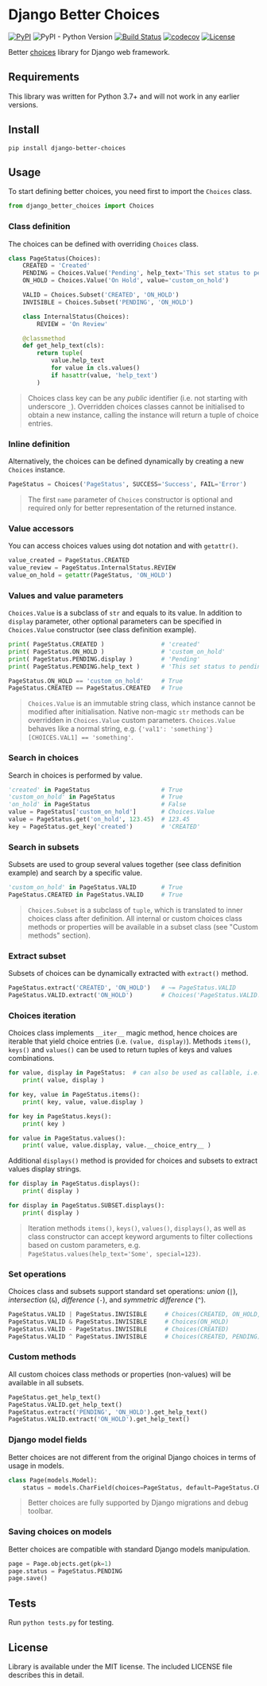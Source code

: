 # Django Better Choices

[![PyPI](https://img.shields.io/pypi/v/django-better-choices)](https://pypi.org/project/django-better-choices)
![PyPI - Python Version](https://img.shields.io/pypi/pyversions/django-better-choices)
[![Build Status](https://img.shields.io/github/workflow/status/lokhman/django-better-choices/CI/master)](https://github.com/lokhman/django-better-choices/actions?query=workflow%3ACI)
[![codecov](https://codecov.io/gh/lokhman/django-better-choices/branch/master/graph/badge.svg)](https://codecov.io/gh/lokhman/django-better-choices)
[![License](https://img.shields.io/badge/license-MIT-blue.svg)](LICENSE)

Better [choices](https://docs.djangoproject.com/en/3.0/ref/models/fields/#choices) library for Django web framework.

## Requirements
This library was written for Python 3.7+ and will not work in any earlier versions.

## Install

    pip install django-better-choices
    
## Usage
To start defining better choices, you need first to import the `Choices` class.
```python
from django_better_choices import Choices
```

### Class definition
The choices can be defined with overriding `Choices` class.
```python
class PageStatus(Choices):
    CREATED = 'Created'
    PENDING = Choices.Value('Pending', help_text='This set status to pending')
    ON_HOLD = Choices.Value('On Hold', value='custom_on_hold')

    VALID = Choices.Subset('CREATED', 'ON_HOLD')
    INVISIBLE = Choices.Subset('PENDING', 'ON_HOLD')

    class InternalStatus(Choices):
        REVIEW = 'On Review'

    @classmethod
    def get_help_text(cls):
        return tuple(
            value.help_text
            for value in cls.values()
            if hasattr(value, 'help_text')
        )
```
> Choices class key can be any *public* identifier (i.e. not starting with underscore `_`).
> Overridden choices classes cannot be initialised to obtain a new instance, calling the instance will return a tuple of choice entries.

### Inline definition
Alternatively, the choices can be defined dynamically by creating a new `Choices` instance.
```python
PageStatus = Choices('PageStatus', SUCCESS='Success', FAIL='Error')
```
> The first `name` parameter of `Choices` constructor is optional and required only for better representation of the returned instance.

### Value accessors
You can access choices values using dot notation and with `getattr()`.
```python
value_created = PageStatus.CREATED
value_review = PageStatus.InternalStatus.REVIEW
value_on_hold = getattr(PageStatus, 'ON_HOLD')
```

### Values and value parameters
`Choices.Value` is a subclass of `str` and equals to its value. In addition to `display` parameter, other optional parameters can be specified in `Choices.Value` constructor (see class definition example).
```python
print( PageStatus.CREATED )                # 'created'
print( PageStatus.ON_HOLD )                # 'custom_on_hold'
print( PageStatus.PENDING.display )        # 'Pending'
print( PageStatus.PENDING.help_text )      # 'This set status to pending'

PageStatus.ON_HOLD == 'custom_on_hold'     # True
PageStatus.CREATED == PageStatus.CREATED   # True
```
> `Choices.Value` is an immutable string class, which instance cannot be modified after initialisation. Native non-magic `str` methods can be overridden in `Choices.Value` custom parameters. `Choices.Value` behaves like a normal string, e.g. `{'val1': 'something'}[CHOICES.VAL1] == 'something'`.

### Search in choices
Search in choices is performed by value.
```python
'created' in PageStatus                    # True
'custom_on_hold' in PageStatus             # True
'on_hold' in PageStatus                    # False
value = PageStatus['custom_on_hold']       # Choices.Value
value = PageStatus.get('on_hold', 123.45)  # 123.45
key = PageStatus.get_key('created')        # 'CREATED'
```

### Search in subsets
Subsets are used to group several values together (see class definition example) and search by a specific value.
```python
'custom_on_hold' in PageStatus.VALID       # True
PageStatus.CREATED in PageStatus.VALID     # True
```
> `Choices.Subset` is a subclass of `tuple`, which is translated to inner choices class after definition. All internal or custom choices class methods or properties will be available in a subset class (see "Custom methods" section).

### Extract subset
Subsets of choices can be dynamically extracted with `extract()` method.
```python
PageStatus.extract('CREATED', 'ON_HOLD')   # ~= PageStatus.VALID
PageStatus.VALID.extract('ON_HOLD')        # Choices('PageStatus.VALID.Subset', ON_HOLD)
```

### Choices iteration
Choices class implements `__iter__` magic method, hence choices are iterable that yield choice entries (i.e. `(value, display)`). Methods `items()`, `keys()` and `values()` can be used to return tuples of keys and values combinations.
```python
for value, display in PageStatus:  # can also be used as callable, i.e. PageStatus()
    print( value, display )

for key, value in PageStatus.items():
    print( key, value, value.display )

for key in PageStatus.keys():
    print( key )

for value in PageStatus.values():
    print( value, value.display, value.__choice_entry__ )
```
Additional `displays()` method is provided for choices and subsets to extract values display strings.
```python
for display in PageStatus.displays():
    print( display )

for display in PageStatus.SUBSET.displays():
    print( display )
```
> Iteration methods `items()`, `keys()`, `values()`, `displays()`, as well as class constructor can accept keyword arguments to filter collections based on custom parameters, e.g. `PageStatus.values(help_text='Some', special=123)`.

### Set operations
Choices class and subsets support standard set operations: *union* (`|`), *intersection* (`&`), *difference* (`-`), and *symmetric difference* (`^`).
```python
PageStatus.VALID | PageStatus.INVISIBLE     # Choices(CREATED, ON_HOLD, PENDING)
PageStatus.VALID & PageStatus.INVISIBLE     # Choices(ON_HOLD)
PageStatus.VALID - PageStatus.INVISIBLE     # Choices(CREATED)
PageStatus.VALID ^ PageStatus.INVISIBLE     # Choices(CREATED, PENDING)
```

### Custom methods
All custom choices class methods or properties (non-values) will be available in all subsets.
```python
PageStatus.get_help_text()
PageStatus.VALID.get_help_text()
PageStatus.extract('PENDING', 'ON_HOLD').get_help_text()
PageStatus.VALID.extract('ON_HOLD').get_help_text()
```

### Django model fields
Better choices are not different from the original Django choices in terms of usage in models.
```python
class Page(models.Model):
    status = models.CharField(choices=PageStatus, default=PageStatus.CREATED)
```
> Better choices are fully supported by Django migrations and debug toolbar.

### Saving choices on models
Better choices are compatible with standard Django models manipulation.
```python
page = Page.objects.get(pk=1)
page.status = PageStatus.PENDING
page.save()
```

## Tests
Run `python tests.py` for testing.

## License
Library is available under the MIT license. The included LICENSE file describes this in detail.
